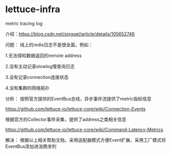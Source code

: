 # lettuce-infra
metric tracing log

介绍：https://blog.csdn.net/singgel/article/details/105652746

问题：
线上的redis日志不是很全面，例如：

1.无法得知数据返回的remote address

2.没有主动记录slowlog慢查询日志

3.没有记录connection连接状态

4.没有集群的网络拓扑

分析：
按照官方提供的EventBus总线，异步事件流提供了metric指标信息

https://github.com/lettuce-io/lettuce-core/wiki/Connection-Events

根据官方的Collector事件采集，提供了address之类相关信息

https://github.com/lettuce-io/lettuce-core/wiki/Command-Latency-Metrics

解决：
根据以上相关帮助文档，采用适配器模式方便Event扩展，采用工厂模式将EventBus添加进消费序列
